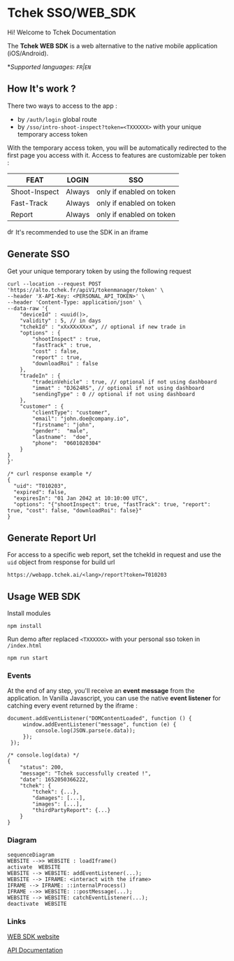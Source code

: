 # Tchek SSO/WEB_SDK
Hi! Welcome to Tchek Documentation

The **Tchek WEB SDK** is a web alternative to the native mobile application (iOS/Android).

*_Supported languages: `FR`|`EN`_

## How It's work ?
There two ways to access to the app :
- by `/auth/login` global route
- by `/sso/intro-shoot-inspect?token=<TXXXXXX>` with your unique temporary access token

With the temporary access token, you will be automatically redirected to the first page you access with it.
Access to features are customizable per token :

|FEAT				|LOGIN							|SSO							|
|-------------------|-------------------------------|------------------------------|
|Shoot-Inspect   	|Always							|only if enabled on token		|
|Fast-Track      	|Always							|only if enabled on token		|
|Report          	|Always							|only if enabled on token 		|

<img src="https://github.githubassets.com/images/icons/emoji/unicode/2139.png" alt="drawing" width="15"/>
It's recommended to use the SDK in an iframe

## Generate SSO

Get your unique temporary token by using the following request
````
curl --location --request POST 'https://alto.tchek.fr/apiV1/tokenmanager/token' \
--header 'X-API-Key: <PERSONAL_API_TOKEN>' \
--header 'Content-Type: application/json' \
--data-raw '{
    "deviceId" : <uuid()>,
    "validity" : 5, // in days
    "tchekId" : "xXxXXxXXxx", // optional if new trade in
    "options" : {
        "shootInspect" : true,
        "fastTrack" : true,
        "cost" : false,
        "report" : true,
        "downloadRoi" : false
    },
    "tradeIn" : {
        "tradeinVehicle" : true, // optional if not using dashboard
        "immat" : "DJ624RS", // optional if not using dashboard
        "sendingType" : 0 // optional if not using dashboard
    },
    "customer" : {
		"clientType": "customer",
		"email": "john.doe@company.io",
		"firstname": "john",
		"gender":  "male",
		"lastname":  "doe",
		"phone":  "0601020304"
    }
}
}'
````
````
/* curl response example */
{
  "uid": "T010203",
  "expired": false,
  "expiresIn": "01 Jan 2042 at 10:10:00 UTC",
  "options": "{"shootInspect": true, "fastTrack": true, "report": true, "cost": false, "downloadRoi": false}"
}
````

## Generate Report Url
For access to a specific web report, set the tchekId in request and use the `uid` object from response for build url
````
https://webapp.tchek.ai/<lang>/report?token=T010203
````

## Usage WEB SDK

Install modules
````
npm install
````

Run demo after replaced `<TXXXXXX>` with your personal sso token in `/index.html`
````
npm run start
````

### Events
At the end of any step, you'll receive an **event message** from the application.
In Vanilla Javascript, you can use the native **event listener** for catching every event returned by the iframe :
````
document.addEventListener("DOMContentLoaded", function () {
     window.addEventListener("message", function (e) {
         console.log(JSON.parse(e.data));
     });
 });
````
````
/* console.log(data) */
{
    "status": 200,
    "message": "Tchek successfully created !",
    "date": 1652050366222,
    "tchek": {
        "tchek": {...},
        "damages": [...],
        "images": [...],
        "thirdPartyReport": {...}
    }
}
````

### Diagram

```mermaid
sequenceDiagram
WEBSITE -->> WEBSITE : loadIframe()
activate  WEBSITE
WEBSITE --> WEBSITE: addEventListener(...);
WEBSITE --> IFRAME: <interact with the iframe>
IFRAME --> IFRAME: ::internalProcess()
IFRAME -->> WEBSITE: ::postMessage(...);
WEBSITE --> WEBSITE: catchEventListener(...);
deactivate  WEBSITE 
```

### Links
[WEB SDK website](https://webapp.tchek.fr/en/pwa/home)

[API Documentation](https://alto.tchek.fr/api-docs)
